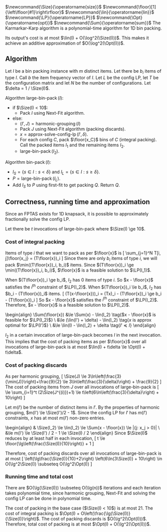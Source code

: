 <span class="invisible">
$\newcommand{\Size}{\operatorname{size}}$
$\newcommand{\floor}[1]{\left\lfloor{#1}\right\rfloor}$
$\newcommand{\lin}{\operatorname{lin}}$
$\newcommand{\LP}{\operatorname{LP}}$
$\newcommand{\Opt}{\operatorname{opt}}$
$\newcommand{\Sum}{\operatorname{sum}}$
</span>
The Karmarkar-Karp algorithm is a polynomial-time algorithm for 1D bin packing.

Its output's cost is at most $\lin(I) + O(\log^2(\Size(I)))$.
This makes it achieve an additive approximation of $O(\log^2(\Opt(I)))$.

## Algorithm

Let $I$ be a bin packing instance with $m$ distinct items.
Let there be $b_i$ items of type $I$.
Call $b$ the item frequency vector of $I$.
Let $L$ be the config LP, let $T$ be the configuration matrix
and let $N$ be the number of configurations.
Let $\delta = 1 / \Size(I)$.

Algorithm $\operatorname{large-bin-pack}(I)$:

* if $\Size(I) < 10$:
    * Pack $I$ using Next-Fit algorithm.
* else:
    * $(I', J) = \operatorname{harmonic-grouping}(I)$
    * Pack $J$ using Next-Fit algorithm (packing discards).
    * $x = \operatorname{approx-solve-config-lp}(I', \delta)$.
    * For each config $C$, pack $\floor{x_C}$ bins of $C$ (integral packing).
      Call the packed items $I_1$ and the remaining items $I_2$.
    * $\operatorname{large-bin-pack}(I_2)$.

Algorithm $\operatorname{bin-pack}(I)$:

* $I_S = \{s \in I: s < \delta\}$ and $I_L = \{s \in I: s \ge \delta\}$.
* $P = \operatorname{large-bin-pack}(I_L)$.
* Add $I_S$ to $P$ using first-fit to get packing $Q$. Return $Q$.

## Correctness, running time and approximation

Since an FPTAS exists for 1D knapsack, it is possible to approximately fractionally solve the config LP.

Let there be $t$ invocations of large-bin-pack
where $\Size(I) \ge 10$.

### Cost of integral packing

Items of type $i$ that we want to pack as per $\floor{x}$ is
\[ \sum_{j=1}^N T[i, j]\floor{x_j} = (T\floor{x})_i \]
Since there are only $b_i$ items of type $i$, we will pack $\min((T\floor{x})_i, b_i)$ items.
Since $(T\floor{x})_i \ge \min((T\floor{x})_i, b_i)$,
$\floor{x}$ is a feasible solution to $\LP(I_1)$.

When $(T\floor{x})_i \ge b_i$, $I_2$ has 0 items of type $i$.
So $x - \floor{x}$ satisfies the $i^{\textrm{th}}$ constraint of $\LP(I_2)$.
When $(T\floor{x})_i \le b_i$, $I_2$ has $b_i - (T\floor{x})_i$ items.
\[ (T(x-\floor{x}))_i = (Tx)_i - (T\floor{x})_i \ge b_i - (T\floor{x})_i \]
So $x - \floor{x}$ satisfies the $i^{\textrm{th}}$ constraint of $\LP(I_2)$.
Therefore, $x - \floor{x}$ is a feasible solution to $\LP(I_2)$.

\begin{align}
\Sum(\floor{x}) &\le \Sum(x) - \lin(I_2)  \tag{$x - \floor{x}$ is feasible for $\LP(I_2)$}
\\ &\le (\lin(I') + \delta) - \lin(I_2)  \tag{$x$ is approx optimal for $\LP(I')$}
\\ &\le \lin(I) - \lin(I_2) + \delta  \tag{$I' \preceq I$}
\end{align}

$I_2$ in a certain invocation of large-bin-pack becomes $I$ in the next invocation.
This implies that the cost of packing items as per $\floor{x}$
over all invocations of large-bin-pack is at most $\lin(I) + t\delta \le \Opt(I) + t\delta$.

### Cost of packing discards

As per harmonic grouping,
\[ \Size(J) \le 3\ln\left(\frac{3}{\min(J)}\right)+\frac{9}{2}
\le 3\ln\left(\frac{3}{\delta}\right) + \frac{9}{2} \]
The cost of packing items from $J$ over all invocations of large-bin-pack is
\[ \le \sum_{i=1}^t (2\Size(J^{(i)})+1) \le t\left(6\ln\left(\frac{3}{\delta}\right) + 10\right) \]

Let $m(I')$ be the number of distinct items in $I'$.
By the properties of harmonic grouping, $m(I') \le \Size(I')/2 - 1$.
Since the config LP for $I'$ has $m(I')$ constraints,
$x$ has at most $m(I')$ non-zero entries.

\begin{align}
& \Size(I_2) \le \lin(I_2) \le \Sum(x - \floor{x}) \le |\{j: x_j > 0\}|
\\ &\le m(I') \le \Size(I') / 2 - 1 \le \Size(I) / 2
\end{align}
Since $\Size(I)$ reduces by at least half in each invocation,
\[ t \le \floor{\lg\left(\frac{\Size(I)}{10}\right)} + 1 \]

Therefore, cost of packing discards over all invocations of large-bin-pack is at most
\[ \left(\lg\frac{\Size(I)}{10}+2\right) \left(6\ln(3\Size(I)) + 10\right)
\in O(\lg^2\Size(I)) \subseteq O(\lg^2\Opt(I)) \]

### Running time and total cost

There are $O(\lg(\Size(I))) \subseteq O(\lg(n))$ iterations
and each iteration takes polynomial time, since harmonic grouping, Next-Fit
and solving the config LP can be done in polynomial time.

The cost of packing in the base case ($\Size(I) < 10$) is at most 21.
The cost of integral packing is $\Opt(I) + O\left(\frac{\lg(\Size(I))}{\Size(I)}\right)$.
The cost of packing discards is $O(\lg^2(\Opt(I)))$.
Therefore, total cost of packing is at most $\Opt(I) + O(\lg^2(\Opt(I)))$.
